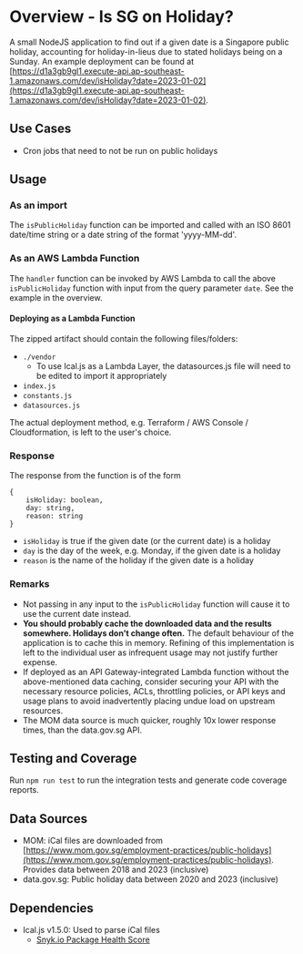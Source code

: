 # Overview - Is SG on Holiday?

A small NodeJS application to find out if a given date is a Singapore public holiday, accounting for holiday-in-lieus due to stated holidays being on a Sunday. An example deployment can be found at [https://d1a3gb9gl1.execute-api.ap-southeast-1.amazonaws.com/dev/isHoliday?date=2023-01-02](https://d1a3gb9gl1.execute-api.ap-southeast-1.amazonaws.com/dev/isHoliday?date=2023-01-02).

## Use Cases

- Cron jobs that need to not be run on public holidays

## Usage

### As an import

The `isPublicHoliday` function can be imported and called with an ISO 8601 date/time string or a date string of the format 'yyyy-MM-dd'.

### As an AWS Lambda Function

The `handler` function can be invoked by AWS Lambda to call the above `isPublicHoliday` function with input from the query parameter `date`. See the example in the overview.

#### Deploying as a Lambda Function

The zipped artifact should contain the following files/folders:

- `./vendor`
    - To use Ical.js as a Lambda Layer, the datasources.js file will need to be edited to import it appropriately
- `index.js`
- `constants.js`
- `datasources.js`

The actual deployment method, e.g. Terraform / AWS Console / Cloudformation, is left to the user's choice.

### Response

The response from the function is of the form 

```
{
    isHoliday: boolean,
    day: string,
    reason: string
}
```

- `isHoliday` is true if the given date (or the current date) is a holiday
- `day` is the day of the week, e.g. Monday, if the given date is a holiday
- `reason` is the name of the holiday if the given date is a holiday

### Remarks

- Not passing in any input to the `isPublicHoliday` function will cause it to use the current date instead.
- **You should probably cache the downloaded data and the results somewhere. Holidays don't change often.** The default behaviour of the application is to cache this in memory. Refining of this implementation is left to the individual user as infrequent usage may not justify further expense.
- If deployed as an API Gateway-integrated Lambda function without the above-mentioned data caching, consider securing your API with the necessary resource policies, ACLs, throttling policies, or API keys and usage plans to avoid inadvertently placing undue load on upstream resources.
- The MOM data source is much quicker, roughly 10x lower response times, than the data.gov.sg API.

## Testing and Coverage

Run `npm run test` to run the integration tests and generate code coverage reports.

## Data Sources

- MOM: iCal files are downloaded from [https://www.mom.gov.sg/employment-practices/public-holidays](https://www.mom.gov.sg/employment-practices/public-holidays). Provides data between 2018 and 2023 (inclusive)
- data.gov.sg: Public holiday data between 2020 and 2023 (inclusive)

## Dependencies

- Ical.js v1.5.0: Used to parse iCal files
    - [Snyk.io Package Health Score](https://snyk.io/advisor/npm-package/ical.js)

